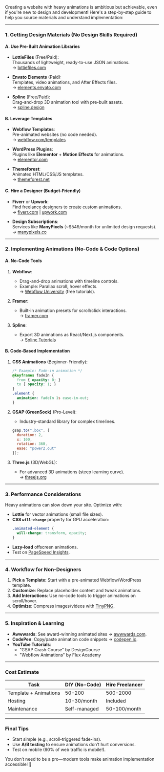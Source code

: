 Creating a website with heavy animations is ambitious but achievable, even if you're new to design and development! Here's a step-by-step guide to help you source materials and understand implementation:

---

### **1. Getting Design Materials (No Design Skills Required)**
#### **A. Use Pre-Built Animation Libraries**
- **LottieFiles** (Free/Paid):  
  Thousands of lightweight, ready-to-use JSON animations.  
  → [lottiefiles.com](https://lottiefiles.com/)

- **Envato Elements** (Paid):  
  Templates, video animations, and After Effects files.  
  → [elements.envato.com](https://elements.envato.com/)

- **Spline** (Free/Paid):  
  Drag-and-drop 3D animation tool with pre-built assets.  
  → [spline.design](https://spline.design/)

#### **B. Leverage Templates**
- **Webflow Templates**:  
  Pre-animated websites (no code needed).  
  → [webflow.com/templates](https://webflow.com/templates)

- **WordPress Plugins**:  
  Plugins like **Elementor** + **Motion Effects** for animations.  
  → [elementor.com](https://elementor.com/)

- **Themeforest**:  
  Animated HTML/CSS/JS templates.  
  → [themeforest.net](https://themeforest.net/)

#### **C. Hire a Designer (Budget-Friendly)**
- **Fiverr** or **Upwork**:  
  Find freelance designers to create custom animations.  
  → [fiverr.com](https://www.fiverr.com/) | [upwork.com](https://www.upwork.com/)

- **Design Subscriptions**:  
  Services like **ManyPixels** (~$549/month for unlimited design requests).  
  → [manypixels.co](https://www.manypixels.co/)

---

### **2. Implementing Animations (No-Code & Code Options)**
#### **A. No-Code Tools**
1. **Webflow**:  
   - Drag-and-drop animations with timeline controls.  
   - Example: Parallax scroll, hover effects.  
   → [Webflow University](https://university.webflow.com/) (free tutorials).

2. **Framer**:  
   - Built-in animation presets for scroll/click interactions.  
   → [framer.com](https://www.framer.com/)

3. **Spline**:  
   - Export 3D animations as React/Next.js components.  
   → [Spline Tutorials](https://docs.spline.design/)

#### **B. Code-Based Implementation**
1. **CSS Animations** (Beginner-Friendly):  
   ```css
   /* Example: Fade-in animation */
   @keyframes fadeIn {
     from { opacity: 0; }
     to { opacity: 1; }
   }
   .element {
     animation: fadeIn 1s ease-in-out;
   }
   ```

2. **GSAP (GreenSock)** (Pro-Level):  
   - Industry-standard library for complex timelines.  
   ```js
   gsap.to(".box", {
     duration: 2,
     x: 100,
     rotation: 360,
     ease: "power2.out"
   });
   ```

3. **Three.js** (3D/WebGL):  
   - For advanced 3D animations (steep learning curve).  
   → [threejs.org](https://threejs.org/)

---

### **3. Performance Considerations**
Heavy animations can slow down your site. Optimize with:
- **Lottie** for vector animations (small file sizes).  
- **CSS `will-change`** property for GPU acceleration:  
  ```css
  .animated-element {
    will-change: transform, opacity;
  }
  ```
- **Lazy-load** offscreen animations.  
- Test on [PageSpeed Insights](https://pagespeed.web.dev/).

---

### **4. Workflow for Non-Designers**
1. **Pick a Template**: Start with a pre-animated Webflow/WordPress template.  
2. **Customize**: Replace placeholder content and tweak animations.  
3. **Add Interactions**: Use no-code tools to trigger animations on scroll/hover.  
4. **Optimize**: Compress images/videos with [TinyPNG](https://tinypng.com/).  

---

### **5. Inspiration & Learning**
- **Awwwards**: See award-winning animated sites → [awwwards.com](https://www.awwwards.com/).  
- **CodePen**: Copy/paste animation code snippets → [codepen.io](https://codepen.io/).  
- **YouTube Tutorials**:  
  - "GSAP Crash Course" by DesignCourse  
  - "Webflow Animations" by Flux Academy  

---

### **Cost Estimate**
| Task                  | DIY (No-Code) | Hire Freelancer |
| --------------------- | ------------- | --------------- |
| Template + Animations | $50-$200      | $500-$2000      |
| Hosting               | $10-$30/month | Included        |
| Maintenance           | Self-managed  | $50-$100/month  |

---

### **Final Tips**
- Start simple (e.g., scroll-triggered fade-ins).  
- Use **A/B testing** to ensure animations don’t hurt conversions.  
- Test on mobile (60% of web traffic is mobile!).  

You don’t need to be a pro—modern tools make animation implementation accessible! 🚀